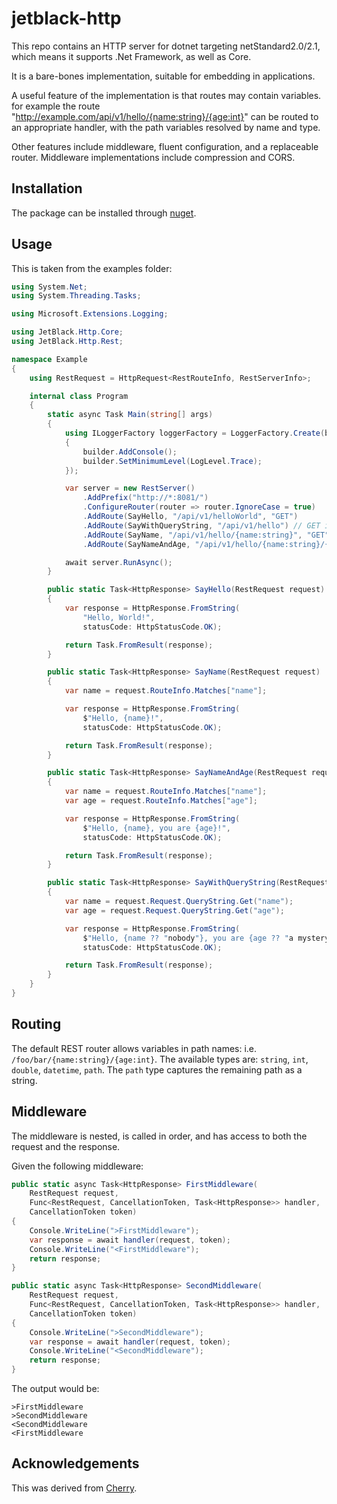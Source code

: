 # jetblack-http

This repo contains an HTTP server for dotnet targeting netStandard2.0/2.1,
which means it supports .Net Framework, as well as Core.

It is a bare-bones implementation, suitable for embedding in applications.

A useful feature of the implementation is that routes may contain variables.
for example the route "http://example.com/api/v1/hello/{name:string}/{age:int}"
can be routed to an appropriate handler, with the path variables resolved
by name and type.

Other features include middleware, fluent configuration, and a replaceable
router. Middleware implementations include compression and CORS.

## Installation

The package can be installed through [nuget](https://www.nuget.org/packages/JetBlack.Http/1.0.0-alpha.3).

## Usage

This is taken from the examples folder:

```csharp
using System.Net;
using System.Threading.Tasks;

using Microsoft.Extensions.Logging;

using JetBlack.Http.Core;
using JetBlack.Http.Rest;

namespace Example
{
    using RestRequest = HttpRequest<RestRouteInfo, RestServerInfo>;

    internal class Program
    {
        static async Task Main(string[] args)
        {
            using ILoggerFactory loggerFactory = LoggerFactory.Create(builder =>
            {
                builder.AddConsole();
                builder.SetMinimumLevel(LogLevel.Trace);
            });

            var server = new RestServer()
                .AddPrefix("http://*:8081/")
                .ConfigureRouter(router => router.IgnoreCase = true)
                .AddRoute(SayHello, "/api/v1/helloWorld", "GET")
                .AddRoute(SayWithQueryString, "/api/v1/hello") // GET is the default
                .AddRoute(SayName, "/api/v1/hello/{name:string}", "GET", "POST")
                .AddRoute(SayNameAndAge, "/api/v1/hello/{name:string}/{age:int}");

            await server.RunAsync();
        }

        public static Task<HttpResponse> SayHello(RestRequest request)
        {
            var response = HttpResponse.FromString(
                "Hello, World!",
                statusCode: HttpStatusCode.OK);

            return Task.FromResult(response);
        }

        public static Task<HttpResponse> SayName(RestRequest request)
        {
            var name = request.RouteInfo.Matches["name"];

            var response = HttpResponse.FromString(
                $"Hello, {name}!",
                statusCode: HttpStatusCode.OK);

            return Task.FromResult(response);
        }

        public static Task<HttpResponse> SayNameAndAge(RestRequest request)
        {
            var name = request.RouteInfo.Matches["name"];
            var age = request.RouteInfo.Matches["age"];

            var response = HttpResponse.FromString(
                $"Hello, {name}, you are {age}!",
                statusCode: HttpStatusCode.OK);

            return Task.FromResult(response);
        }

        public static Task<HttpResponse> SayWithQueryString(RestRequest request)
        {
            var name = request.Request.QueryString.Get("name");
            var age = request.Request.QueryString.Get("age");

            var response = HttpResponse.FromString(
                $"Hello, {name ?? "nobody"}, you are {age ?? "a mystery"}!",
                statusCode: HttpStatusCode.OK);

            return Task.FromResult(response);
        }
    }
}
```

## Routing

The default REST router allows variables in path names: i.e. `/foo/bar/{name:string}/{age:int}`.
The available types are: `string`, `int`, `double`, `datetime`, `path`.
The `path` type captures the remaining path as a string.

## Middleware

The middleware is nested, is called in order, and has access to both the request
and the response.

Given the following middleware:

```csharp
public static async Task<HttpResponse> FirstMiddleware(
    RestRequest request,
    Func<RestRequest, CancellationToken, Task<HttpResponse>> handler,
    CancellationToken token)
{
    Console.WriteLine(">FirstMiddleware");
    var response = await handler(request, token);
    Console.WriteLine("<FirstMiddleware");
    return response;
}

public static async Task<HttpResponse> SecondMiddleware(
    RestRequest request,
    Func<RestRequest, CancellationToken, Task<HttpResponse>> handler,
    CancellationToken token)
{
    Console.WriteLine(">SecondMiddleware");
    var response = await handler(request, token);
    Console.WriteLine("<SecondMiddleware");
    return response;
}
```

The output would be:

```
>FirstMiddleware
>SecondMiddleware
<SecondMiddleware
<FirstMiddleware
```

## Acknowledgements

This was derived from [Cherry](https://github.com/LegendaryB/Cherry).
